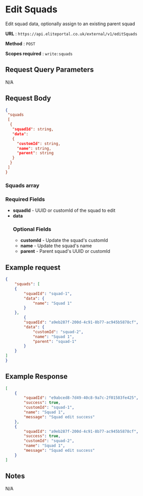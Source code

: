 # Edit Squads 

Edit squad data, optionally assign to an existing parent squad

**URL** : `https://api.eliteportal.co.uk/external/v1/editSquads`

**Method** : `POST`

**Scopes required** : `write:squads`

## Request Query Parameters

N/A

## Request Body

```json
{
 "squads
 [
  {
   "squadId": string,
   "data":
   {
     "customId": string,
     "name": string,
     "parent": string
   }
  }
 ]
}
```
### Squads array
  ### Required Fields
  - **squadId** - UUID or customId of the squad to edit 
  - **data**
     ### Optional Fields
     - **customId** - Update the squad's customId
     - **name** - Update the squad's name
     - **parent** - Parent squad's UUID or customId


## Example request
```json
{
    "squads": [
    {
        "squadId": "squad-1",
        "data": {
            "name": "Squad 1"
        }
    },
        {
        "squadId": "a9eb287f-200d-4c91-8b77-ac945b5878cf",
        "data": {
            "customId": "squad-2",
            "name": "Squad 1",
            "parent": "squad-1"
        }
    }
]
}
```

## Example Response
```json
[
    {
        "squadId": "e9abced8-7d49-40c8-9a7c-2f01583fe425",
        "success": true,
        "customId": "squad-1",
        "name": "Squad 1",
        "message": "Squad edit success"
    },
    {
        "squadId": "a9eb287f-200d-4c91-8b77-ac945b5878cf",
        "success": true,
        "customId": "squad-2",
        "name": "Squad 1",
        "message": "Squad edit success"
    }
]
```

## Notes

N/A

